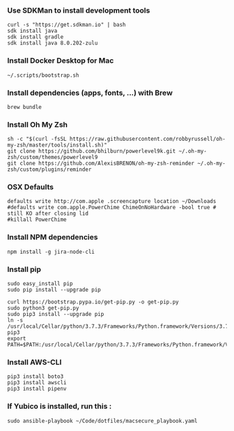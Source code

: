 ### Use SDKMan to install development tools
```
curl -s "https://get.sdkman.io" | bash
sdk install java
sdk install gradle
sdk install java 8.0.202-zulu
```

### Install Docker Desktop for Mac
```
~/.scripts/bootstrap.sh
```

### Install dependencies (apps, fonts, ...) with Brew
`brew bundle`

### Install Oh My Zsh
```
sh -c "$(curl -fsSL https://raw.githubusercontent.com/robbyrussell/oh-my-zsh/master/tools/install.sh)"
git clone https://github.com/bhilburn/powerlevel9k.git ~/.oh-my-zsh/custom/themes/powerlevel9
git clone https://github.com/AlexisBRENON/oh-my-zsh-reminder ~/.oh-my-zsh/custom/plugins/reminder
```

### OSX Defaults
```
defaults write http://com.apple .screencapture location ~/Downloads
#defaults write com.apple.PowerChime ChimeOnNoHardware -bool true # still KO after closing lid
#killall PowerChime
```

### Install NPM dependencies
`npm install -g jira-node-cli`

### Install pip
```
sudo easy_install pip
sudo pip install --upgrade pip

curl https://bootstrap.pypa.io/get-pip.py -o get-pip.py
sudo python3 get-pip.py
sudo pip3 install --upgrade pip
ln -s /usr/local/Cellar/python/3.7.3/Frameworks/Python.framework/Versions/3.7/bin/pip pip3
export PATH=$PATH:/usr/local/Cellar/python/3.7.3/Frameworks/Python.framework/Versions/3.7/bin/
```

### Install AWS-CLI
```
pip3 install boto3
pip3 install awscli
pip3 install pipenv
```

### If Yubico is installed, run this :
`sudo ansible-playbook ~/Code/dotfiles/macsecure_playbook.yaml`
